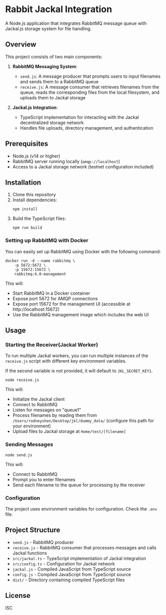 # Rabbit Jackal Integration

A Node.js application that integrates RabbitMQ message queue with Jackal.js storage system for file handling.

## Overview

This project consists of two main components:

1. **RabbitMQ Messaging System**:

   - `send.js`: A message producer that prompts users to input filenames and sends them to a RabbitMQ queue
   - `receive.js`: A message consumer that retrieves filenames from the queue, reads the corresponding files from the local filesystem, and uploads them to Jackal storage

2. **Jackal.js Integration**:
   - TypeScript implementation for interacting with the Jackal decentralized storage network
   - Handles file uploads, directory management, and authentication

## Prerequisites

- Node.js (v14 or higher)
- RabbitMQ server running locally (`amqp://localhost`)
- Access to a Jackal storage network (testnet configuration included)

## Installation

1. Clone this repository
2. Install dependencies:
   ```
   npm install
   ```
3. Build the TypeScript files:
   ```
   npm run build
   ```

### Setting up RabbitMQ with Docker

You can easily set up RabbitMQ using Docker with the following command:

```
docker run -d --name rabbitmq \
    -p 5672:5672 \
    -p 15672:15672 \
    rabbitmq:4.0-management
```

This will:

- Start RabbitMQ in a Docker container
- Expose port 5672 for AMQP connections
- Expose port 15672 for the management UI (accessible at http://localhost:15672)
- Use the RabbitMQ management image which includes the web UI

## Usage

### Starting the Receiver(Jackal Worker)

To run multiple Jackal workers, you can run multiple instances of the `receive.js` script with different key environment variables.

If the second variable is not provided, it will default to `JKL_SECRET_KEY1`.

```
node receive.js
```

This will:

- Initialize the Jackal client
- Connect to RabbitMQ
- Listen for messages on "queue1"
- Process filenames by reading them from `/Users/rodneyshen/Desktop/jkl/dummy_data/` (configure this path for your environment)
- Upload files to Jackal storage at `Home/test/[filename]`

### Sending Messages

```
node send.js
```

This will:

- Connect to RabbitMQ
- Prompt you to enter filenames
- Send each filename to the queue for processing by the receiver

### Configuration

The project uses environment variables for configuration. Check the `.env` file.

## Project Structure

- `send.js` - RabbitMQ producer
- `receive.js` - RabbitMQ consumer that processes messages and calls Jackal functions
- `src/jackal.ts` - TypeScript implementation of Jackal integration
- `src/config.ts` - Configuration for Jackal network
- `jackal.js` - Compiled JavaScript from TypeScript source
- `config.js` - Compiled JavaScript from TypeScript source
- `dist/` - Directory containing compiled TypeScript files

## License

ISC
